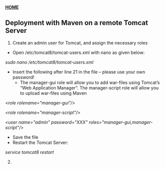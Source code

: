 [**HOME**](index.md)



## Deployment with Maven on a remote Tomcat Server


1. Create an admin user for Tomcat, and assign the necessary roles

* Open /etc/tomcat8/tomcat-users.xml with nano as given below:

_sudo nano /etc/tomcat8/tomcat-users.xml_

* Insert the following after line 21 in the file – please use your own password!
  * The manager-gui role will allow you to add war-files using Tomcat’s  “Web Application Manager”. The manager-script role will allow you to upload war-files using Maven

_\<role rolename="manager-gui"/\>_

_\<role rolename="manager-script"/\>_

_\<user name="admin" password="XXX" roles="manager-gui,manager-script"/\>_

* Save the file
* Restart the Tomcat Server:   

_service tomcat8 restart_

2. 
